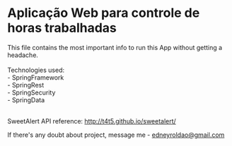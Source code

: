 # Aplicação Web para controle de horas trabalhadas

This file contains the most important info to run this App without getting a headache.<br/>
<br/>
Technologies used:<br/>
	- SpringFramework<br/>
	- SpringRest<br/>
	- SpringSecurity<br/>
	- SpringData<br/><br/>
	
SweetAlert API reference: http://t4t5.github.io/sweetalert/ <br/>


If there's any doubt about project, message me - edneyroldao@gmail.com